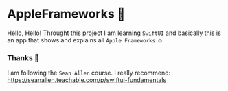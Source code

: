 # AppleFrameworks 🍎
Hello, Hello! Throught this project I am learning `SwiftUI` and basically this is an app that shows and explains all `Apple Frameworks` ☺️

### Thanks 🙏
I am following the `Sean Allen` course. I really recommend: https://seanallen.teachable.com/p/swiftui-fundamentals
